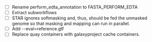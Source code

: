- [ ] Rename perform_edta_annotation to FASTA_PERFORM_EDTA
- [ ] Extract subworkflows
- [ ] STAR ignores softmasking and, thus, should be fed the unmasked genome so that masking and mapping can run in parallel.
- [ ] Add --eval=reference.gtf
- [ ] Replace quay containers with galaxyproject cache containers.